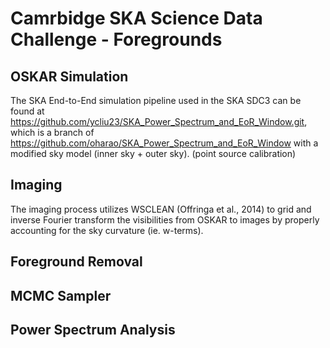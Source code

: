 # Camrbidge SKA Science Data Challenge - Foregrounds
## OSKAR Simulation
The SKA End-to-End simulation pipeline used in the SKA SDC3 can be found at https://github.com/ycliu23/SKA_Power_Spectrum_and_EoR_Window.git, which is a branch of https://github.com/oharao/SKA_Power_Spectrum_and_EoR_Window with a modified sky model (inner sky + outer sky).
(point source calibration)
## Imaging
The imaging process utilizes WSCLEAN (Offringa et al., 2014) to grid and inverse Fourier transform the visibilities from OSKAR to images by properly accounting for the sky curvature (ie. w-terms).
## Foreground Removal
## MCMC Sampler
## Power Spectrum Analysis
